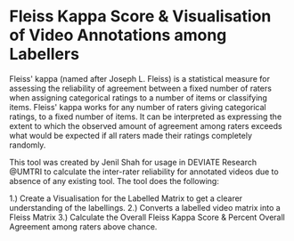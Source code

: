 # Fleiss Kappa Score & Visualisation of Video Annotations among Labellers

Fleiss' kappa (named after Joseph L. Fleiss) is a statistical measure for assessing the reliability of agreement between a fixed number of raters when assigning categorical ratings to a number of items or classifying items. Fleiss' kappa works for any number of raters giving categorical ratings, to a fixed number of items. It can be interpreted as expressing the extent to which the observed amount of agreement among raters exceeds what would be expected if all raters made their ratings completely randomly.

This tool was created by Jenil Shah for usage in DEVIATE Research @UMTRI to calculate the inter-rater reliability for annotated videos due to absence of any existing tool. The tool does the following:

1.) Create a Visualisation for the Labelled Matrix to get a clearer understanding of the labellings. 
2.) Converts a labelled video matrix into a Fleiss Matrix 
3.) Calculate the Overall Fleiss Kappa Score & Percent Overall Agreement among raters above chance.



